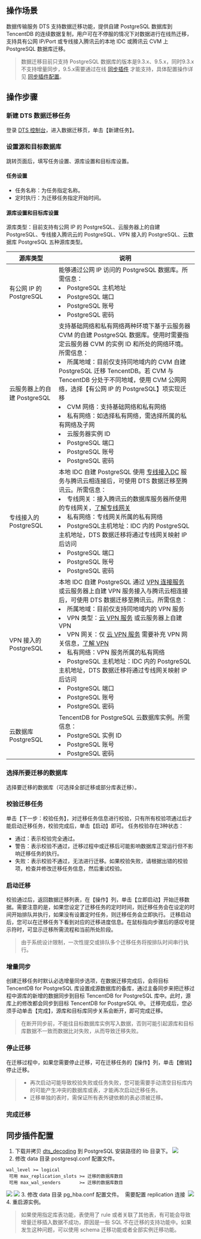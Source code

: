 ## 操作场景
数据传输服务 DTS 支持数据迁移功能，提供自建 PostgreSQL 数据库到 TencentDB 的连续数据复制，用户可在不停服的情况下对数据进行在线热迁移，支持具有公网 IP/Port 或专线接入腾讯云的本地 IDC 或腾讯云 CVM 上 PostgreSQL 数据库迁移。

>数据迁移目前只支持 PostgreSQL 数据库的版本是9.3.x、9.5.x，同时9.3.x不支持增量同步，9.5.x需要通过在线 [同步插件](https://main.qcloudimg.com/raw/97b6b39254c963fcafc228a9c565a2e0.zip) 才能支持，具体配置操作详见 [同步插件配置](#.E5.90.8C.E6.AD.A5.E6.8F.92.E4.BB.B6.E9.85.8D.E7.BD.AE)。

## 操作步骤

### 新建 DTS 数据迁移任务
登录 [DTS 控制台](https://console.cloud.tencent.com/dtsnew/migrate/page)，进入数据迁移页，单击【新建任务】。


### 设置源和目标数据库
跳转页面后，填写任务设置、源库设置和目标库设置。
#### 任务设置
* 任务名称：为任务指定名称。
* 定时执行：为迁移任务指定开始时间。

#### 源库设置和目标库设置
源库类型：目前支持有公网 IP 的 PostgreSQL、云服务器上的自建 PostgreSQL、专线接入腾讯云的 PostgreSQL、VPN 接入的 PostgreSQL、云数据库 PostgreSQL 五种源库类型。

| 源库类型 | 说明 | 
|---------|---------|
| 有公网 IP 的 PostgreSQL |  能够通过公网 IP 访问的 PostgreSQL 数据库。所需信息：<br><li>PostgreSQL 主机地址<li>PostgreSQL 端口<li>PostgreSQL 账号<li>PostgreSQL 密码 | 
| 云服务器上的自建 PostgreSQL |  支持基础网络和私有网络两种环境下基于云服务器 CVM 的自建 PostgreSQL 数据库。使用时需要指定云服务器 CVM 的实例 ID 和所处的网络环境。所需信息：<br><li>所属地域：目前仅支持同地域内的 CVM 自建 PostgreSQL 迁移 TencentDB。若 CVM 与 TencentDB 分处于不同地域，使用 CVM 公网网络，选择【有公网 IP 的 PostgreSQL】项实现迁移<li>CVM 网络：支持基础网络和私有网络<li>私有网络：如选择私有网络，需选择所属的私有网络及子网<li>云服务器实例 ID<li>PostgreSQL 端口<li>PostgreSQL 账号<li>PostgreSQL 密码 | 
| 专线接入的 PostgreSQL |  本地 IDC 自建 PostgreSQL 使用 [专线接入DC](https://intl.cloud.tencent.com/product/dc) 服务与腾讯云相连接后，可使用 DTS 数据迁移至腾讯云。所需信息：<br><li> 专线网关：接入腾讯云的数据库服务器所使用的专线网关，[了解专线网关](https://intl.cloud.tencent.com/document/product/216/19256)<li>私有网络：专线网关所属的私有网络<li> PostgreSQL主机地址：IDC 内的 PostgreSQL 主机地址，DTS 数据迁移将通过专线网关映射 IP 后访问<li>PostgreSQL 端口<li>PostgreSQL 账号<li>PostgreSQL 密码		 | 
| VPN 接入的 PostgreSQL |  本地 IDC 自建 PostgreSQL 通过 [VPN 连接服务](https://intl.cloud.tencent.com/product/vpn) 或云服务器上自建 VPN 服务接入与腾讯云相连接后，可使用 DTS 数据迁移至腾讯云。所需信息：<br><li>所属地域：目前仅支持同地域内的 VPN 服务<li>VPN 类型：[云 VPN 服务](https://intl.cloud.tencent.com/product/vpn) 或云服务器上自建 VPN<li>VPN 网关：仅 [云 VPN 服务](https://intl.cloud.tencent.com/product/vpn) 需要补充 VPN 网关信息，[了解 VPN](https://intl.cloud.tencent.com/product/vpn)<li>私有网络：VPN 服务所属的私有网络<li>PostgreSQL 主机地址：IDC 内的 PostgreSQL 主机地址，DTS 数据迁移将通过专线网关映射 IP 后访问<li>PostgreSQL 端口<li>PostgreSQL 账号<li>PostgreSQL 密码		 | 
| 云数据库 PostgreSQL |TencentDB for PostgreSQL 云数据库实例。所需信息：<br><li>PostgreSQL 实例 ID<li>PostgreSQL 账号<li>PostgreSQL 密码   | 
	
<!--![](https://main.qcloudimg.com/raw/c57aaf34e4a594d2e22e525339e83927.png)-->

### 选择所要迁移的数据库
选择要迁移的数据库（可选择全部迁移或部分库表迁移）。
<!--![](https://main.qcloudimg.co<!--6feb69a5478fe04bbcb2049.png)-->

### 校验迁移任务
单击【下一步：校验任务】，对迁移任务信息进行校验，只有所有校验项通过后才能启动迁移任务，校验完成后，单击【启动】即可。
任务校验存在3种状态：
 - 通过：表示校验完全通过。
 - 警告：表示校验不通过，迁移过程中或迁移后可能影响数据库正常运行但不影响迁移任务的执行。
 - 失败：表示校验不通过，无法进行迁移。如果校验失败，请根据出错的校验项，检查并修改迁移任务信息，然后重试校验。
<!--![](https://main.qcloudimg.com/raw/5eea31c81b6fbf11ce2a800609f1cbbb.png)-->

### 启动迁移
校验通过后，返回数据迁移列表，在【操作】列，单击【立即启动】开始迁移数据。需要注意的是，如果您设定了迁移任务的定时时间，则迁移任务会在设定的时间开始排队并执行，如果没有设置定时任务，则迁移任务会立即执行。
迁移启动后，您可以在迁移任务下看到对应的迁移进度信息。在鼠标指向步骤后的感叹号提示符时，可显示迁移所需流程和当前所处阶段。

>由于系统设计限制，一次性提交或排队多个迁移任务将按排队时间串行执行。

### 增量同步
创建迁移任务时默认必选增量同步选项，在数据迁移完成后，会将目标 TencentDB for PostgreSQL 库设置成源数据库的备库，通过主备同步来把迁移过程中源库的新增的数据同步到目标 TencentDB for PostgreSQL 库中。此时，源库上的修改都会同步到目标 TencentDB for PostgreSQL 中。
迁移完成后，您必须手动单击【完成】，源库和目标库同步关系会断开，即可完成迁移。

>在断开同步前，不能往目标数据库实例写入数据，否则可能引起源库和目标库数据不一致而数据比对失败，从而导致迁移失败。

### 停止迁移
在迁移过程中，如果您需要停止迁移，可在迁移任务的【操作】列，单击【撤销】停止迁移。

>
>- 再次启动可能导致校验失败或任务失败，您可能需要手动清空目标库内的可能产生冲突的数据库或表，才能再次启动迁移任务。
>- 迁移单独的表时，需保证所有表外键依赖的表必须被迁移。

### 完成迁移
<!--![](https://main.qcloudimg.com/raw/ae86eb048301493f2eb4d687f91f9cb5.png)-->

## 同步插件配置
1. 下载并拷贝 [dts_decoding](https://main.qcloudimg.com/raw/97b6b39254c963fcafc228a9c565a2e0.zip) 到 PostgreSQL 安装路径的 lib 目录下。
![](https://main.qcloudimg.com/raw/1fdb249844a331ffb073cf0544ac8c3f.png)
2. 修改 data 目录 postgresql.conf 配置文件。
```
wal_level >= logical
 可用 max_replication_slots >= 迁移的数据库数目
 可用 max_wal_senders       >= 迁移的数据库数目
```
![](https://main.qcloudimg.com/raw/1a6819eff953e9d885175f0ff7cdde42.png)
![](https://main.qcloudimg.com/raw/41a8bb56280c4f6e82c9a9025e611b49.png)
3. 修改 data 目录 pg_hba.conf 配置文件。
 需要配置 replication 连接 
![](https://main.qcloudimg.com/raw/9ea1ec694a672b98f168a81ee7080c6a.png)
4. 重启源实例。
>如果使用指定库表功能，表使用了 rule 或者关联了其他表，有可能会导致增量迁移插入数据不成功，原因是一些 SQL 不在迁移的支持功能中。如果发生这种问题，可以使用 schema 迁移功能或者全部实例迁移功能。





